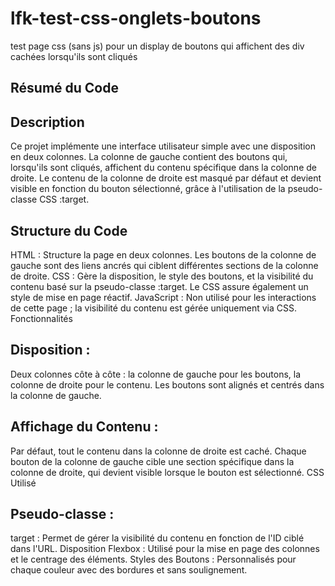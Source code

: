 # lfk-test-css-onglets-boutons
test page css (sans js) pour un display de boutons qui affichent des div cachées lorsqu'ils sont cliqués

Résumé du Code
-----------------

Description
-----------------
Ce projet implémente une interface utilisateur simple avec une disposition en deux colonnes. La colonne de gauche contient des boutons qui, lorsqu'ils sont cliqués, affichent du contenu spécifique dans la colonne de droite. Le contenu de la colonne de droite est masqué par défaut et devient visible en fonction du bouton sélectionné, grâce à l'utilisation de la pseudo-classe CSS :target.

Structure du Code
-----------------
HTML : Structure la page en deux colonnes. Les boutons de la colonne de gauche sont des liens ancrés qui ciblent différentes sections de la colonne de droite.
CSS : Gère la disposition, le style des boutons, et la visibilité du contenu basé sur la pseudo-classe :target. Le CSS assure également un style de mise en page réactif.
JavaScript : Non utilisé pour les interactions de cette page ; la visibilité du contenu est gérée uniquement via CSS.
Fonctionnalités

Disposition :
-----------------
Deux colonnes côte à côte : la colonne de gauche pour les boutons, la colonne de droite pour le contenu.
Les boutons sont alignés et centrés dans la colonne de gauche.

Affichage du Contenu :
-----------------
Par défaut, tout le contenu dans la colonne de droite est caché.
Chaque bouton de la colonne de gauche cible une section spécifique dans la colonne de droite, qui devient visible lorsque le bouton est sélectionné.
CSS Utilisé

Pseudo-classe :
-----------------
target : Permet de gérer la visibilité du contenu en fonction de l'ID ciblé dans l'URL.
Disposition Flexbox : Utilisé pour la mise en page des colonnes et le centrage des éléments.
Styles des Boutons : Personnalisés pour chaque couleur avec des bordures et sans soulignement.



